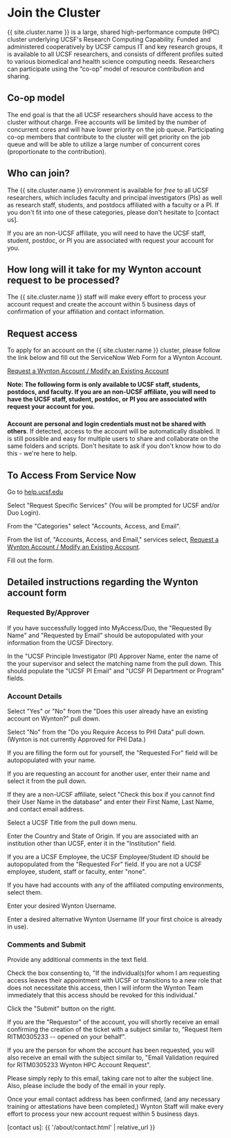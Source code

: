 # Join the Cluster

{{ site.cluster.name }} is a large, shared high-performance compute (HPC) cluster underlying UCSF's Research Computing Capability. Funded and administered cooperatively by UCSF campus IT and key research groups, it is available to all UCSF researchers, and consists of different profiles suited to various biomedical and health science computing needs. Researchers can participate using the “co-op” model of resource contribution and sharing.


## Co-op model

The end goal is that the all UCSF researchers should have access to the cluster without charge.  Free accounts will be limited by the number of concurrent cores and will have lower priority on the job queue.  Participating co-op members that contribute to the cluster will get priority on the job queue and will be able to utilize a large number of concurrent cores (proportionate to the contribution).


## Who can join?

The {{ site.cluster.name }} environment is available for _free_ to all UCSF researchers, which includes faculty and principal investigators (PIs) as well as research staff, students, and postdocs affiliated with a faculty or a PI.  If you don't fit into one of these categories, please don't hesitate to [contact us].

If you are an non-UCSF affiliate, you will need to have the UCSF staff, student, postdoc, or PI you are associated with request your account for you.


## How long will it take for my Wynton account request to be processed?

The {{ site.cluster.name }} staff will make every effort to process your account request and create the account within 5 business days of confirmation of your affiliation and contact information.


## Request access

To apply for an account on the {{ site.cluster.name }} cluster, please follow the link below and fill out the ServiceNow Web Form for a Wynton Account. 

[Request a Wynton Account / Modify an Existing Account](https://ucsf.service-now.com/ucsfit?id=ucsf_sc_cat_item&sys_id=68f9651f1bf47c50683e0ed8624bcbac&sysparm_category=40c0305b7b92d000e2dc8180984d4d9f)

**Note: The following form is only available to UCSF staff, students, postdocs, and faculty. If you are an non-UCSF affiliate, you will need to have the UCSF staff, student, postdoc, or PI you are associated with request your account for you.**

<div class="alert alert-danger" role="alert" style="margin-top: 3ex">
<strong>Account are personal and login credentials must not be shared with others</strong>. If detected, access to the account will be automatically disabled.  It is still possible and easy for multiple users to share and collaborate on the same folders and scripts.  Don't hesitate to ask if you don't know how to do this - we're here to help.
</div>


## To Access From Service Now

Go to [help.ucsf.edu](https://help.ucsf.edu)

Select "Request Specific Services" (You will be prompted for UCSF and/or Duo Login).

From the "Categories" select "Accounts, Access, and Email".

From the list of, "Accounts, Access, and Email," services select, [Request a Wynton Account / Modify an Existing Account](https://ucsf.service-now.com/ucsfit?id=ucsf_sc_cat_item&sys_id=68f9651f1bf47c50683e0ed8624bcbac&sysparm_category=40c0305b7b92d000e2dc8180984d4d9f).

Fill out the form.


## Detailed instructions regarding the Wynton account form

### Requested By/Approver

If you have successfully logged into MyAccess/Duo, the "Requested By Name" and "Requested by Email" should be autopopulated with your information from the UCSF Directory.

In the "UCSF Principle Investigator (PI) Approver Name, enter the name of the your supervisor and select the matching name from the pull down. This should populate the "UCSF PI Email" and "UCSF PI Department or Program" fields.

### Account Details

Select "Yes" or "No" from the "Does this user already have an existing account on Wynton?" pull down.

Select "No" from the "Do you Require Access to PHI Data" pull down. (Wynton is not currently Approved for PHI Data.)

If you are filling the form out for yourself, the "Requested For" field will be autopopulated with your name.

If you are requesting an account for another user, enter their name and select it from the pull down.

If they are a non-UCSF affiliate, select "Check this box if you cannot find their User Name in the database" and enter their First Name, Last Name, and contact email address.

Select a UCSF Title from the pull down menu.

Enter the Country and State of Origin. If you are associated with an institution other than UCSF, enter it in the "Institution" field.

If you are a UCSF Employee, the UCSF Employee/Student ID should be autopopulated from the "Requested For" field. If you are not a UCSF employee, student, staff or faculty, enter "none".

If you have had accounts with any of the affiliated computing environments, select them.

Enter your desired Wynton Username.

Enter a desired alternative Wynton Username (If your first choice is already in use).

### Comments and Submit

Provide any additional comments in the text field.

Check the box consenting to, "If the individual(s)for whom I am requesting access leaves their appointment with UCSF or transitions to a new role that does not necessitate this access, then I will inform the Wynton Team immediately that this access should be revoked for this individual."

Click the "Submit" button on the right.

If you are the "Requestor" of the account, you will shortly receive an email confirming the creation of the ticket with a subject similar to, "Request Item RITM0305233 -- opened on your behalf".

If you are the person for whom the account has been requested, you will also receive an email with the subject similar to, "Email Validation required for RITM0305233 Wynton HPC Account Request".

Please simply reply to this email, taking care not to alter the subject line. Also, please include the body of the email in your reply.

Once your email contact address has been confirmed, (and any necessary training or attestations have been completed,) Wynton Staff will make every effort to process your new account request within 5 business days.

[contact us]: {{ '/about/contact.html' | relative_url }}
